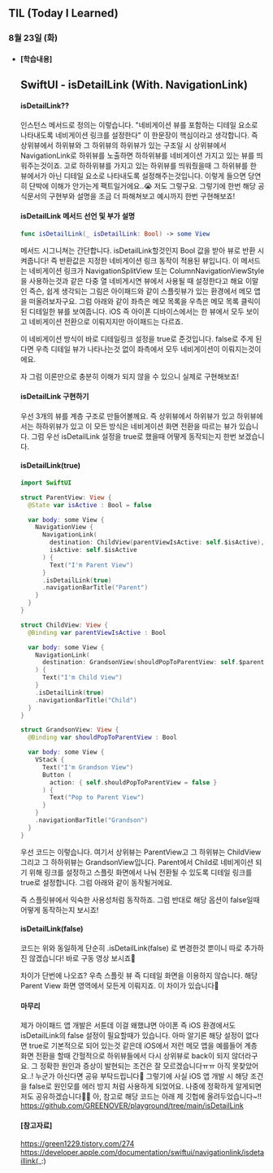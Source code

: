 ## TIL (Today I Learned)

### 8월 23일 (화)   

- #### [학습내용] 
  ## SwiftUI - isDetailLink (With. NavigationLink)
  #### isDetailLink??   

  인스턴스 메서드로 정의는 이렇습니다.
  "네비게이션 뷰를 포함하는 디테일 요소로 나타내도록 네비게이션 링크를 설정한다"
    이 한문장이 핵심이라고 생각합니다.
    즉 상위뷰에서 하위뷰와 그 하위뷰의 하위뷰가 있는 구조일 시 상위뷰에서 NavigationLink로 하위뷰를 노출하면 하하위뷰를 네비게이션 가지고 있는 뷰를 띄워주는것이죠.
    고로 하하위뷰를 가지고 있는 하위뷰를 띄워줬을때 그 하위뷰를 한 뷰에서가 아닌 디테일 요소로 나타내도록 설정해주는것입니다.
    이렇게 들으면 당연히 단박에 이해가 안가는게 팩트일거에요..😭
    저도 그렇구요.
    그렇기에 한번 해당 공식문서의 구현부와 설명을 조금 더 파해쳐보고 예시까지 한번 구현해보죠!

    #### isDetailLink 메서드 선언 및 부가 설명
    ```swift
    func isDetailLink(_ isDetailLink: Bool) -> some View
    ```
    메서드 시그니쳐는 간단합니다.
    isDetailLink할것인지 Bool 값을 받아 뷰로 반환 시켜줍니다!
    즉 반환값은 지정한 네비게이션 링크 동작이 적용된 뷰입니다.
    이 메서드는 네비게이션 링크가 NavigationSplitView 또는 ColumnNavigationViewStyle을 사용하는것과 같은 다중 열 네비게시연 뷰에서 사용될 때 설정한다고 해요
    이말인 즉슨, 쉽게 생각되는 그림은 아이패드와 같이 스플릿뷰가 있는 환경에서 메모 앱을 떠올려보자구요.
    그럼 아래와 같이 좌측은 메모 목록을 우측은 메모 목록 클릭이 된 디테일한 뷰를 보여줍니다.
    iOS 즉 아이폰 디바이스에서는 한 뷰에서 모두 보이고 네비게이션 전환으로 이뤄지지만 아이패드는 다르죠.
    
    이 네비게이션 방식이 바로 디테일링크 설정을 true로 준것입니다.
    false로 주게 된다면 우측 디테일 뷰가 나타나는것 없이 좌측에서 모두 네비게이션이 이뤄지는것이에요.

    자 그럼 이론만으로 충분히 이해가 되지 않을 수 있으니 실제로 구현해보죠!

    #### isDetailLink 구현하기

    우선 3개의 뷰를 계층 구조로 만들어볼께요.
    즉 상위뷰에서 하위뷰가 있고 하위뷰에서는 하하위뷰가 있고 이 모든 방식은 네비게이션 화면 전환을 따르는 뷰가 있습니다.
    그럼 우선 isDetailLink 설정을 true로 했을때 어떻게 동작되는지 한번 보겠습니다.

    #### isDetailLink(true)
    ```swift
    import SwiftUI

    struct ParentView: View {
      @State var isActive : Bool = false

      var body: some View {
        NavigationView {
          NavigationLink(
            destination: ChildView(parentViewIsActive: self.$isActive),
            isActive: self.$isActive
          ) {
            Text("I'm Parent View")
          }
          .isDetailLink(true)
          .navigationBarTitle("Parent")
        }
      }
    }

    struct ChildView: View {
      @Binding var parentViewIsActive : Bool

      var body: some View {
        NavigationLink(
          destination: GrandsonView(shouldPopToParentView: self.$parentViewIsActive)
        ) {
          Text("I'm Child View")
        }
        .isDetailLink(true)
        .navigationBarTitle("Child")
      }
    }

    struct GrandsonView: View {
      @Binding var shouldPopToParentView : Bool

      var body: some View {
        VStack {
          Text("I'm Grandson View")
          Button (
            action: { self.shouldPopToParentView = false }
          ) {
            Text("Pop to Parent View")
          }
        }
        .navigationBarTitle("Grandson")
      }
    }
    ```
    우선 코드는 이렇습니다.
    여기서 상위뷰는 ParentView고 그 하위뷰는 ChildView 그리고 그 하하위뷰는 GrandsonView입니다.
    Parent에서 Child로 네비게이션 되기 위해 링크를 설정하고 스플릿 화면에서 나눠 전환될 수 있도록 디테일 링크를 true로 설정합니다.
    그럼 아래와 같이 동작될거에요.

    즉 스플릿뷰에서 익숙한 사용성처럼 동작하죠.
    그럼 반대로 해당 옵션이 false일때 어떻게 동작하는지 보시죠!

    #### isDetailLink(false)

    코드는 위와 동일하게 단순히 .isDetailLink(false) 로 변경한것 뿐이니 따로 추가하진 않겠습니다!
    바로 구동 영상 보시죠🙌

    차이가 단번에 나오죠?
    우측 스플릿 뷰 즉 디테일 화면을 이용하지 않습니다.
    해당 Parent View 화면 영역에서 모든게 이뤄지죠.
    이 차이가 있습니다🙌

    #### 마무리

    제가 아이패드 앱 개발은 서툰데 이걸 왜했냐면 아이폰 즉 iOS 환경에서도 isDetailLink의 false 설정이 필요할때가 있습니다.
    아마 알기론 해당 설정이 없다면 true로 기본적으로 되어 있는것 같은데 iOS에서 저런 메모 앱을 예를들어 계층 화면 전환을 할때 간헐적으로 하위뷰들에서 다시 상위뷰로 back이 되지 않더라구요.
    그 정확한 원인과 증상이 발현되는 조건은 잘 모르겠습니다ㅠㅠ
    아직 못찾았어요..! 누군가 아신다면 공유 부탁드립니다🙌
    그렇기에 사실 iOS 앱 개발 시 해당 조건을 false로 원인모를 에러 방지 처럼 사용하게 되었어요.
    나중에 정확하게 알게되면 저도 공유하겠습니다🙏🏻
    아, 참고로 해당 코드는 아래 제 깃헙에 올려두었습니다~!!
    https://github.com/GREENOVER/playground/tree/main/isDetailLink

    #### [참고자료]
   https://green1229.tistory.com/274 https://developer.apple.com/documentation/swiftui/navigationlink/isdetaillink(_:) 
